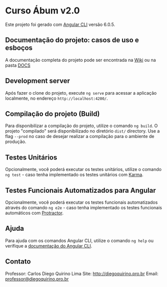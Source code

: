# Curso Ábum v2.0

Este projeto foi gerado com [Angular CLI](https://github.com/angular/angular-cli) versão 6.0.5.

## Documentação do projeto: casos de uso e esboços

A documentação completa do projeto pode ser encontrada na [Wiki](https://github.com/diegoquirino/cursoalbum2/) ou na pasta [DOCS](https://github.com/diegoquirino/cursoalbum2/docs)

## Development server

Após fazer o clone do projeto, execute `ng serve` para acessar a aplicação localmente, no endereço `http://localhost:4200/`.

## Compilação do projeto (Build)

Para disponibilizar a compilação do projeto, utilize o comando `ng build`. O projeto "compilado" será disponibilizado no diretório `dist/` directory. Use a flag `--prod` no caso de desejar realizar a compilação para o ambiente de produção.

## Testes Unitários

Opcionalmente, você poderá executar os testes unitários, utilize o comando `ng test` - caso tenha implementado os testes unitários com [Karma](https://karma-runner.github.io).

## Testes Funcionais Automatizados para Angular

Opcionalmente, você poderá executar os testes funcionais automatizados através do comando `ng e2e` - caso tenha implementado os testes funcionais automáticos com [Protractor](http://www.protractortest.org/).

## Ajuda

Para ajuda com os comandos Angular CLI, utilize o comando `ng help` ou verifique a [documentação do Angular CLI](https://github.com/angular/angular-cli/blob/master/README.md).

## Contato

Professor: Carlos Diego Quirino Lima
Site: http://diegoquirino.pro.br
Email: professor@diegoquirino.pro.br
